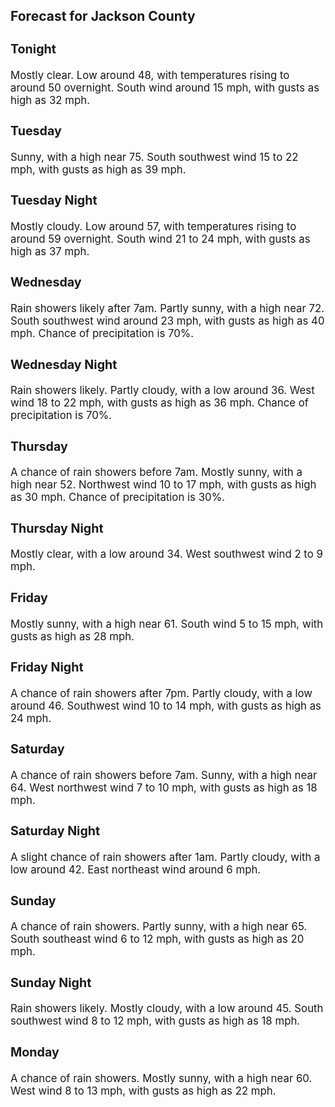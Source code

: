 <div>
   <h2>Forecast for Jackson County</h2>
   <p>
      <div style="font-size:120%">
         <h3>Tonight</h3>Mostly clear. Low around 48, with temperatures rising to around 50 overnight. South wind around 15 mph, with gusts as high
         as 32 mph.<br></div>
   </p>
   <p>
      <div style="font-size:120%">
         <h3>Tuesday</h3>Sunny, with a high near 75. South southwest wind 15 to 22 mph, with gusts as high as 39 mph.<br></div>
   </p>
   <p>
      <div style="font-size:120%">
         <h3>Tuesday Night</h3>Mostly cloudy. Low around 57, with temperatures rising to around 59 overnight. South wind 21 to 24 mph, with gusts as high
         as 37 mph.<br></div>
   </p>
   <p>
      <div style="font-size:120%">
         <h3>Wednesday</h3>Rain showers likely after 7am. Partly sunny, with a high near 72. South southwest wind around 23 mph, with gusts as high as
         40 mph. Chance of precipitation is 70%.<br></div>
   </p>
   <p>
      <div style="font-size:120%">
         <h3>Wednesday Night</h3>Rain showers likely. Partly cloudy, with a low around 36. West wind 18 to 22 mph, with gusts as high as 36 mph. Chance of
         precipitation is 70%.<br></div>
   </p>
   <p>
      <div style="font-size:120%">
         <h3>Thursday</h3>A chance of rain showers before 7am. Mostly sunny, with a high near 52. Northwest wind 10 to 17 mph, with gusts as high as
         30 mph. Chance of precipitation is 30%.<br></div>
   </p>
   <p>
      <div style="font-size:120%">
         <h3>Thursday Night</h3>Mostly clear, with a low around 34. West southwest wind 2 to 9 mph.<br></div>
   </p>
   <p>
      <div style="font-size:120%">
         <h3>Friday</h3>Mostly sunny, with a high near 61. South wind 5 to 15 mph, with gusts as high as 28 mph.<br></div>
   </p>
   <p>
      <div style="font-size:120%">
         <h3>Friday Night</h3>A chance of rain showers after 7pm. Partly cloudy, with a low around 46. Southwest wind 10 to 14 mph, with gusts as high as
         24 mph.<br></div>
   </p>
   <p>
      <div style="font-size:120%">
         <h3>Saturday</h3>A chance of rain showers before 7am. Sunny, with a high near 64. West northwest wind 7 to 10 mph, with gusts as high as 18
         mph.<br></div>
   </p>
   <p>
      <div style="font-size:120%">
         <h3>Saturday Night</h3>A slight chance of rain showers after 1am. Partly cloudy, with a low around 42. East northeast wind around 6 mph.<br></div>
   </p>
   <p>
      <div style="font-size:120%">
         <h3>Sunday</h3>A chance of rain showers. Partly sunny, with a high near 65. South southeast wind 6 to 12 mph, with gusts as high as 20 mph.<br></div>
   </p>
   <p>
      <div style="font-size:120%">
         <h3>Sunday Night</h3>Rain showers likely. Mostly cloudy, with a low around 45. South southwest wind 8 to 12 mph, with gusts as high as 18 mph.<br></div>
   </p>
   <p>
      <div style="font-size:120%">
         <h3>Monday</h3>A chance of rain showers. Mostly sunny, with a high near 60. West wind 8 to 13 mph, with gusts as high as 22 mph.<br></div>
   </p>
</div>